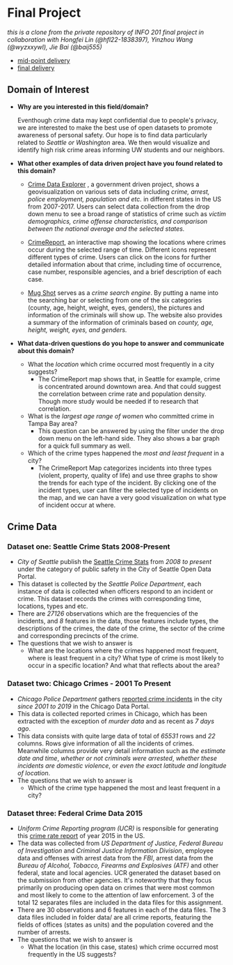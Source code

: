 # **Final Project**
_this is a clone from the private repository of INFO 201 final project in collaboration with Hongfei Lin (@hfl22-1838397), Yinzhou Wang (@wyzxxywl), Jie Bai (@baij555)_

- [mid-point delivery](https://nussarafirn.github.io/info-201-final-project/scripts/)
- [final delivery](https://mightymango.shinyapps.io/final-project-mightymango/)

## Domain of Interest

* **Why are you interested in this field/domain?**

    Eventhough crime data may kept confidential due to people's privacy, we are interested to make the best use of open datasets to promote awareness of personal safety. Our hope is to find data particularly related to _Seattle or Washington_ area. We then would visualize and identify high risk crime areas informing UW students and our neighbors.

* **What other examples of data driven project have you found related to this domain?**
    - [Crime Data Explorer](https://crime-data-explorer.fr.cloud.gov) , a government driven project, shows a geovisualization on various sets of data including _crime, arrest, police employment, population and etc._ in different states in the US from 2007-2017. Users can select data collection from the drop down menu to see a broad range of statistics of crime such as _victim demographics, crime offense characteristics, and comparison between the national average and the selected states._
    - [CrimeReport](https://www.crimereports.com), an interactive map showing the locations where crimes occur during the selected range of time. Different icons represent different types of crime. Users can click on the icons for further detailed information about that crime, including time of occurrence, case number, responsible agencies, and a brief description of each case.

    - [Mug Shot](https://mugshots.tampabay.com) serves as a _crime search engine_. By putting a name into the searching bar or selecting from one of the six categories (county, age, height, weight, eyes, genders), the pictures and information of the criminals will show up. The website also provides a summary of the information of criminals based on _county, age, height, weight, eyes, and genders._

* **What data-driven questions do you hope to answer and communicate about this domain?**
    - What the _location_ which crime occurred most frequently in a city suggests?
      - The CrimeReport map shows that, in Seattle for example, crime is concentrated around downtown area. And that could suggest the correlation between crime rate and population density. Though more study would be needed if to research that correlation.
    - What is the _largest age range of women_ who committed crime in Tampa Bay area?
      - This question can be answered by using the filter under the drop down menu on the left-hand side. They also shows a bar graph for a quick full summary as well.
    - Which of the crime types happened the _most and least frequent_ in a city?
      - The CrimeReport Map categorizes incidents into three types (violent, property, quality of life) and use three graphs to show the trends for each type of the incident. By clicking one of the incident types, user can filter the selected type of incidents on the map, and we can have a very good visualization on what type of incident occur at where.


## Crime Data
### Dataset one: Seattle Crime Stats 2008-Present
- _City of Seattle_ publish the [Seattle Crime Stats](https://data.seattle.gov/Public-Safety/Seattle-Crime-Stats-by-Police-Precinct-2008-Presen/3xqu-vnum) from _2008 to present_ under the category of public safety in the City of Seattle Open Data Portal.
- This dataset is collected by the *Seattle Police Department*, each instance of data is collected when officers respond to an incident or crime. This dataset records the crimes with corresponding time, locations, types and etc.
- There are *27126* observations which are the frequencies of the incidents, and *8* features in the data, those features include types, the descriptions of the crimes, the date of the crime, the sector of the crime and corresponding precincts of the crime.
- The questions that we wish to answer is  
  - What are the locations where the crimes happened most frequent, where is least frequent in a city? What type of crime is most likely to occur in a specific location? And what that reflects about the area?

### Dataset two: Chicago Crimes - 2001 To Present
- _Chicago Police Department_ gathers [reported crime incidents](https://data.cityofchicago.org/Public-Safety/Crimes-2001-to-present/ijzp-q8t2) in the city _since 2001 to 2019_ in the Chicago Data Portal.
- This data is collected reported crimes in Chicago, which has been extracted with the exception of _murder data_ and as recent as _7 days ago_.
- This data consists with quite large data of total of _65531_ rows and _22_ columns. Rows give information of all the incidents of crimes. Meanwhile columns provide very detail information such as _the estimate date and time_, _whether or not criminals were arrested_, _whether these incidents are domestic violence_, or _even the exact latitude and longitude of location_.
- The questions that we wish to answer is
    - Which of the crime type happened the most and least frequent in a city?


### Dataset three: Federal Crime Data 2015
- _Uniform Crime Reporting program (UCR)_ is responsible for generating this [crime rate report](https://ucr.fbi.gov/crime-in-the-u.s/2015/crime-in-the-u.s.-2015/additional-reports/federal-crime-data/federal_crime_data_-2015) of year 2015 in the US.
- The data was collected from _US Department of Justice, Federal Bureau of Investigation_ and _Criminal Justice Information Division_, employee data and offenses with arrest data from the _FBI_, arrest data from the _Bureau of Alcohol, Tobacco, Firearms and Explosives (ATF)_ and other federal, state and local agencies. UCR generated the dataset based on the submission from other agencies. It's noteworthy that they focus primarily on producing open data on crimes that were most common and most likely to come to the attention of law enforcement. 3 of the total 12 separates files are included in the data files for this assignment.
- There are 30 observations and 6 features in each of the data files. The 3 data files included in folder data/ are all crime reports, featuring the fields of offices (states as units) and the population covered and the number of arrests.
- The questions that we wish to answer is
  - What the location (in this case, states) which crime occurred most frequently in the US suggests?

